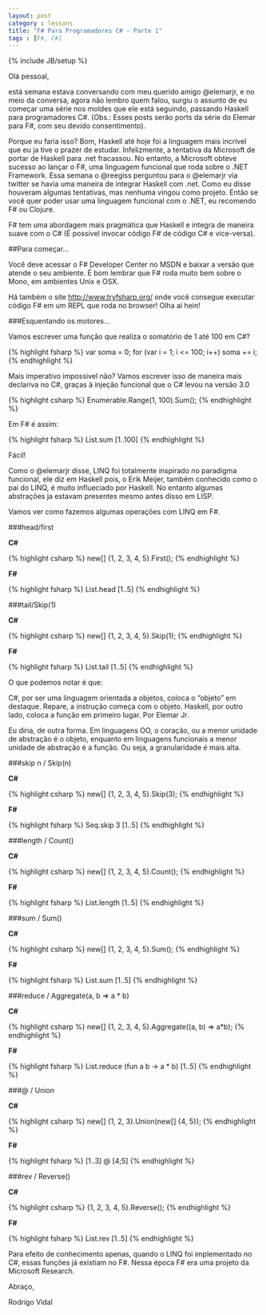 ```yaml
---
layout: post
category : lessons
title: "F# Para Programadores C# - Parte 1"
tags : [F#, C#]
---
```

{% include JB/setup %}

Olá pessoal,

está semana estava conversando com meu querido amigo @elemarjr, e no meio da conversa, agora não lembro quem falou, surgiu o assunto de eu começar uma série nos moldes que ele está seguindo, passando Haskell para programadores C#. (Obs.: Esses posts serão ports da série do Elemar para F#, com seu devido consentimento).

Porque eu faria isso? Bom, Haskell até hoje foi a linguagem mais incrível que eu ja tive o prazer de estudar. Infelizmente, a tentativa da Microsoft de portar de Haskell para .net fracassou. No entanto, a Microsoft obteve sucesso ao lançar o F#, uma linguagem funcional que roda sobre o .NET Framework. Essa semana o @reegiss perguntou para o @elemarjr via twitter se havia uma maneira de integrar Haskell com .net. Como eu disse houveram algumas tentativas, mas nenhuma vingou como projeto. Então se você quer poder usar uma linguagem funcional com o .NET, eu recomendo F# ou Clojure.

F# tem uma abordagem mais pragmática que Haskell e integra de maneira suave com o C# (É possivel invocar código F# de código C# e vice-versa).

##Para começar…

Você deve acessar o F# Developer Center no MSDN e baixar a versão que atende o seu ambiente. É bom lembrar que F# roda muito bem sobre o Mono, em ambientes Unix e OSX.

Há também o site http://www.tryfsharp.org/ onde você consegue executar código F# em um REPL que roda no browser! Olha ai hein!

###Esquentando os motores…

Vamos escrever uma função que realiza o somatório de 1 até 100 em C#?

{% highlight fsharp %}
var soma = 0;
for (var i = 1; i <= 100; i++)
    soma += i;
{% endhighlight %}

Mais imperativo impossivel não? Vamos escrever isso de maneira mais declariva no C#, graças à injeção funcional que o C# levou na versão 3.0 

 {% highlight csharp %}
Enumerable.Range(1, 100).Sum();
{% endhighlight %}

Em F# é assim:

{% highlight fsharp %}
List.sum [1..100]
{% endhighlight %}

Fácil!

Como o @elemarjr disse, LINQ foi totalmente inspirado no paradigma funcional, ele diz em Haskell pois, o Erik Meijer, também conhecido como o pai do LINQ, é muito influeciado por Haskell. No entanto algumas abstrações ja estavam presentes mesmo antes disso em LISP.

Vamos ver como fazemos algumas operações com LINQ em F#.

###head/first

**C#**

 {% highlight csharp %}
new[] {1, 2, 3, 4, 5}.First();
{% endhighlight %}

**F#**

 {% highlight fsharp %}
List.head [1..5]
{% endhighlight %}

###tail/Skip(1)

**C#**

 {% highlight csharp %}
new[] {1, 2, 3, 4, 5}.Skip(1);
{% endhighlight %}

**F#**

 {% highlight fsharp %}
List.tail [1..5]
{% endhighlight %}

O que podemos notar é que:

C#, por ser uma linguagem orientada a objetos, coloca o “objeto” em destaque. Repare, a instrução começa com o objeto. Haskell, por outro lado, coloca a função em primeiro lugar. Por Elemar Jr.

Eu diria, de outra forma. Em linguagens OO, o coração, ou a menor unidade de abstração é o objeto, enquanto em linguagens funcionais a menor unidade de abstração é a função. Ou seja, a granularidade é mais alta.

###skip n / Skip(n)

**C#**

 {% highlight csharp %}
new[] {1, 2, 3, 4, 5}.Skip(3);
{% endhighlight %}

**F#**

 {% highlight fsharp %}
Seq.skip 3 [1..5]
{% endhighlight %}

###length / Count()

**C#**

 {% highlight csharp %}
new[] {1, 2, 3, 4, 5}.Count();
{% endhighlight %}

**F#**

 {% highlight fsharp %}
List.length [1..5]
{% endhighlight %}

###sum / Sum()

**C#**

 {% highlight csharp %}
new[] {1, 2, 3, 4, 5}.Sum();
{% endhighlight %}

**F#**

 {% highlight fsharp %}
List.sum [1..5]
{% endhighlight %}

###reduce / Aggregate(a, b => a * b)

**C#**

{% highlight csharp %}
new[] {1, 2, 3, 4, 5}.Aggregate((a, b) => a*b);
{% endhighlight %}

**F#**

 {% highlight fsharp %}
List.reduce (fun a b -> a * b) [1..5]
{% endhighlight %}

###@ / Union

**C#**

 {% highlight csharp %}
new[] {1, 2, 3}.Union(new[] {4, 5});
{% endhighlight %}

**F#**

 {% highlight fsharp %}
[1..3] @ [4;5]
{% endhighlight %}

###rev / Reverse()

**C#**

 {% highlight csharp %}
{1, 2, 3, 4, 5}.Reverse();
{% endhighlight %}

**F#**

 {% highlight fsharp %}
List.rev [1..5]
{% endhighlight %}

Para efeito de conhecimento apenas, quando o LINQ foi implementado no C#, essas funções já existiam no F#. Nessa época F# era uma projeto da Microsoft Research.

Abraço,

Rodrigo Vidal

